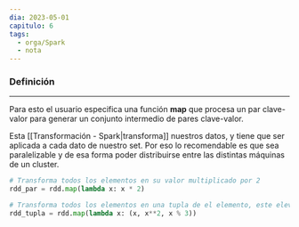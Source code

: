 ```yaml
---
dia: 2023-05-01
capitulo: 6
tags:
  - orga/Spark
  - nota
---
```

### Definición
---
Para esto el usuario especifica una función **map** que procesa un par clave-valor para generar un conjunto intermedio de pares clave-valor.

Esta [[Transformación - Spark|transforma]] nuestros datos, y tiene que ser aplicada a cada dato de nuestro set. Por eso lo recomendable es que sea paralelizable y de esa forma poder distribuirse entre las distintas máquinas de un cluster.

``` python
# Transforma todos los elementos en su valor multiplicado por 2
rdd_par = rdd.map(lambda x: x * 2)

# Transforma todos los elementos en una tupla de el elemento, este elevado al cuadrado y por ultiplo el elemento mod 3
rdd_tupla = rdd.map(lambda x: (x, x**2, x % 3))
```
